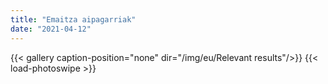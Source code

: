 ```yaml
---
title: "Emaitza aipagarriak"
date: "2021-04-12"
---
```


{{< gallery  caption-position="none" dir="/img/eu/Relevant results"/>}} {{< load-photoswipe >}}

